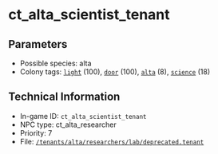 # ct_alta_scientist_tenant

## Parameters

- Possible species: alta
- Colony tags: [`light`](https://ceterai.github.io/MyEnternia/Wiki/Tags/Light) (100), [`door`](https://ceterai.github.io/MyEnternia/Wiki/Tags/Door) (100), [`alta`](https://ceterai.github.io/MyEnternia/Wiki/Tags/Alta) (8), [`science`](https://ceterai.github.io/MyEnternia/Wiki/Tags/Science) (18)

## Technical Information

- In-game ID: `ct_alta_scientist_tenant`
- NPC type: ct_alta_researcher
- Priority: 7
- File: [`/tenants/alta/researchers/lab/deprecated.tenant`](https://github.com/Ceterai/Enternia/blob/main/tenants/alta/researchers/lab/deprecated.tenant)
